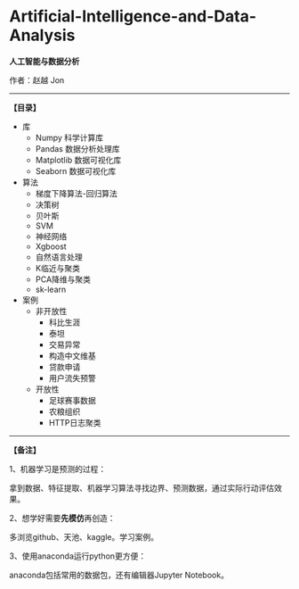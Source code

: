# Artificial-Intelligence-and-Data-Analysis

**人工智能与数据分析**

作者：赵越 Jon  

---
**【目录】**
  - 库
    - Numpy 科学计算库
    - Pandas 数据分析处理库
    - Matplotlib 数据可视化库
    - Seaborn 数据可视化库
  - 算法
    - 梯度下降算法-回归算法
    - 决策树
    - 贝叶斯
    - SVM
    - 神经网络
    - Xgboost
    - 自然语言处理
    - K临近与聚类
    - PCA降维与聚类
    - sk-learn
  - 案例
    - 非开放性
      - 科比生涯
      - 泰坦
      - 交易异常
      - 构造中文维基
      - 贷款申请
      - 用户流失预警
     - 开放性
       - 足球赛事数据
       - 农粮组织
       - HTTP日志聚类
---
**【备注】**  

1、机器学习是预测的过程：  

拿到数据、特征提取、机器学习算法寻找边界、预测数据，通过实际行动评估效果。  


2、想学好需要**先模仿**再创造：  

多浏览github、天池、kaggle。学习案例。  


3、使用anaconda运行python更方便：  

anaconda包括常用的数据包，还有编辑器Jupyter Notebook。  
